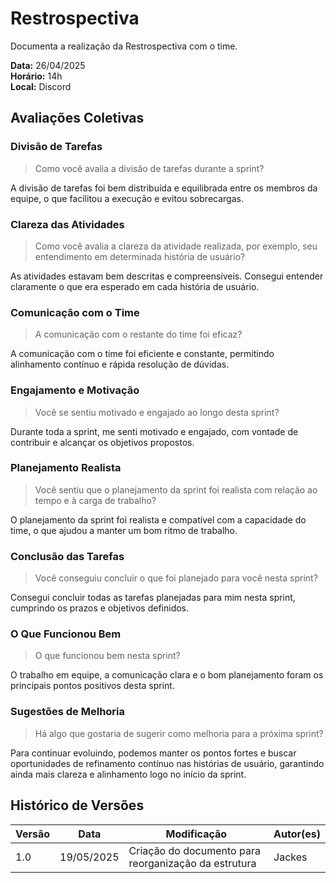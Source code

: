 # Restrospectiva 

Documenta a realização da Restrospectiva com o time.

**Data:** 26/04/2025      
**Horário:** 14h         
**Local:** Discord 

## Avaliações Coletivas

### Divisão de Tarefas  
> Como você avalia a divisão de tarefas durante a sprint? 

A divisão de tarefas foi bem distribuída e equilibrada entre os membros da equipe, o que facilitou a execução e evitou sobrecargas.

### Clareza das Atividades  
> Como você avalia a clareza da atividade realizada, por exemplo, seu entendimento em determinada história de usuário?  

As atividades estavam bem descritas e compreensíveis. Consegui entender claramente o que era esperado em cada história de usuário.

### Comunicação com o Time  
> A comunicação com o restante do time foi eficaz? 

A comunicação com o time foi eficiente e constante, permitindo alinhamento contínuo e rápida resolução de dúvidas.

### Engajamento e Motivação  
> Você se sentiu motivado e engajado ao longo desta sprint?  

Durante toda a sprint, me senti motivado e engajado, com vontade de contribuir e alcançar os objetivos propostos.

### Planejamento Realista  
> Você sentiu que o planejamento da sprint foi realista com relação ao tempo e à carga de trabalho?  

O planejamento da sprint foi realista e compatível com a capacidade do time, o que ajudou a manter um bom ritmo de trabalho.

### Conclusão das Tarefas  
> Você conseguiu concluir o que foi planejado para você nesta sprint?

Consegui concluir todas as tarefas planejadas para mim nesta sprint, cumprindo os prazos e objetivos definidos.

### O Que Funcionou Bem  
> O que funcionou bem nesta sprint?  

O trabalho em equipe, a comunicação clara e o bom planejamento foram os principais pontos positivos desta sprint.

### Sugestões de Melhoria  
> Há algo que gostaria de sugerir como melhoria para a próxima sprint? 
 
Para continuar evoluindo, podemos manter os pontos fortes e buscar oportunidades de refinamento contínuo nas histórias de usuário, garantindo ainda mais clareza e alinhamento logo no início da sprint.


## Histórico de Versões

| Versão | Data       | Modificação                | Autor(es)         |
|--------|------------|----------------------------|-------------------|
|   1.0  | 19/05/2025 | Criação do documento para reorganização da estrutura    | Jackes         | 